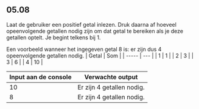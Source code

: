 ## 05.08
Laat de gebruiker een positief getal inlezen. Druk daarna af hoeveel opeenvolgende getallen nodig zijn om dat getal te bereiken als je deze getallen optelt. Je begint telkens bij 1.

Een voorbeeld wanneer het ingegeven getal 8 is: er zijn dus 4 opeenvolgende getallen nodig.
| Getal | Som |
| ----- | --- |
| 1     | 1   |
| 2     | 3   |
| 3     | 6   |
| 4     | 10  |

| Input aan de console | Verwachte output |
|----------------------|------------------|
| 10 | Er zijn 4 getallen nodig. |
| 8 | Er zijn 4 getallen nodig. |
